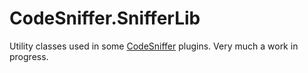 # CodeSniffer.SnifferLib
Utility classes used in some [CodeSniffer](https://github.com/MvRens/CodeSniffer) plugins.
Very much a work in progress.